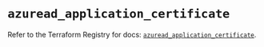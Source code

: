 # `azuread_application_certificate`

Refer to the Terraform Registry for docs: [`azuread_application_certificate`](https://registry.terraform.io/providers/hashicorp/azuread/3.1.0/docs/resources/application_certificate).

